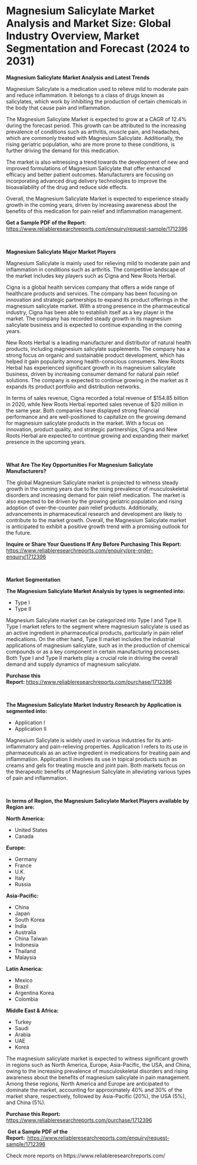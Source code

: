 <p><h1>Magnesium Salicylate Market Analysis and Market Size: Global Industry Overview, Market Segmentation and Forecast (2024 to 2031)</h1></p><p><strong>Magnesium Salicylate Market Analysis and Latest Trends</strong></p>
<p><p>Magnesium Salicylate is a medication used to relieve mild to moderate pain and reduce inflammation. It belongs to a class of drugs known as salicylates, which work by inhibiting the production of certain chemicals in the body that cause pain and inflammation.</p><p>The Magnesium Salicylate Market is expected to grow at a CAGR of 12.4% during the forecast period. This growth can be attributed to the increasing prevalence of conditions such as arthritis, muscle pain, and headaches, which are commonly treated with Magnesium Salicylate. Additionally, the rising geriatric population, who are more prone to these conditions, is further driving the demand for this medication.</p><p>The market is also witnessing a trend towards the development of new and improved formulations of Magnesium Salicylate that offer enhanced efficacy and better patient outcomes. Manufacturers are focusing on incorporating advanced drug delivery technologies to improve the bioavailability of the drug and reduce side effects.</p><p>Overall, the Magnesium Salicylate Market is expected to experience steady growth in the coming years, driven by increasing awareness about the benefits of this medication for pain relief and inflammation management.</p></p>
<p><strong>Get a Sample PDF of the Report:&nbsp;</strong> <a href="https://www.reliableresearchreports.com/enquiry/request-sample/1712396">https://www.reliableresearchreports.com/enquiry/request-sample/1712396</a></p>
<p>&nbsp;</p>
<p><strong>Magnesium Salicylate Major Market Players</strong></p>
<p><p>Magnesium Salicylate is mainly used for relieving mild to moderate pain and inflammation in conditions such as arthritis. The competitive landscape of the market includes key players such as Cigna and New Roots Herbal.</p><p>Cigna is a global health services company that offers a wide range of healthcare products and services. The company has been focusing on innovation and strategic partnerships to expand its product offerings in the magnesium salicylate market. With a strong presence in the pharmaceutical industry, Cigna has been able to establish itself as a key player in the market. The company has recorded steady growth in its magnesium salicylate business and is expected to continue expanding in the coming years.</p><p>New Roots Herbal is a leading manufacturer and distributor of natural health products, including magnesium salicylate supplements. The company has a strong focus on organic and sustainable product development, which has helped it gain popularity among health-conscious consumers. New Roots Herbal has experienced significant growth in its magnesium salicylate business, driven by increasing consumer demand for natural pain relief solutions. The company is expected to continue growing in the market as it expands its product portfolio and distribution networks.</p><p>In terms of sales revenue, Cigna recorded a total revenue of $154.85 billion in 2020, while New Roots Herbal reported sales revenue of $20 million in the same year. Both companies have displayed strong financial performance and are well-positioned to capitalize on the growing demand for magnesium salicylate products in the market. With a focus on innovation, product quality, and strategic partnerships, Cigna and New Roots Herbal are expected to continue growing and expanding their market presence in the upcoming years.</p></p>
<p>&nbsp;</p>
<p><strong>What Are The Key Opportunities For Magnesium Salicylate Manufacturers?</strong></p>
<p><p>The global Magnesium Salicylate market is projected to witness steady growth in the coming years due to the rising prevalence of musculoskeletal disorders and increasing demand for pain relief medication. The market is also expected to be driven by the growing geriatric population and rising adoption of over-the-counter pain relief products. Additionally, advancements in pharmaceutical research and development are likely to contribute to the market growth. Overall, the Magnesium Salicylate market is anticipated to exhibit a positive growth trend with a promising outlook for the future.</p></p>
<p><strong>Inquire or Share Your Questions If Any Before Purchasing This Report:</strong> <a href="https://www.reliableresearchreports.com/enquiry/pre-order-enquiry/1712396">https://www.reliableresearchreports.com/enquiry/pre-order-enquiry/1712396</a></p>
<p>&nbsp;</p>
<p><strong>Market Segmentation</strong></p>
<p><strong>The Magnesium Salicylate Market Analysis by types is segmented into:</strong></p>
<p><ul><li>Type I</li><li>Type II</li></ul></p>
<p><p>Magnesium Salicylate market can be categorized into Type I and Type II. Type I market refers to the segment where magnesium salicylate is used as an active ingredient in pharmaceutical products, particularly in pain relief medications. On the other hand, Type II market includes the industrial applications of magnesium salicylate, such as in the production of chemical compounds or as a key component in certain manufacturing processes. Both Type I and Type II markets play a crucial role in driving the overall demand and supply dynamics of magnesium salicylate.</p></p>
<p><strong>Purchase this Report:&nbsp;</strong><a href="https://www.reliableresearchreports.com/purchase/1712396">https://www.reliableresearchreports.com/purchase/1712396</a></p>
<p>&nbsp;</p>
<p><strong>The Magnesium Salicylate Market Industry Research by Application is segmented into:</strong></p>
<p><ul><li>Application I</li><li>Application II</li></ul></p>
<p><p>Magnesium Salicylate is widely used in various industries for its anti-inflammatory and pain-relieving properties. Application I refers to its use in pharmaceuticals as an active ingredient in medications for treating pain and inflammation. Application II involves its use in topical products such as creams and gels for treating muscle and joint pain. Both markets focus on the therapeutic benefits of Magnesium Salicylate in alleviating various types of pain and inflammation.</p></p>
<p>&nbsp;</p>
<p><strong>In terms of Region, the Magnesium Salicylate Market Players available by Region are:</strong></p>
<p>
    <p> <strong> North America: </strong>
        <ul>
            <li>United States</li>
            <li>Canada</li>
        </ul>
        </p> 
    <p> <strong> Europe: </strong>
        <ul>
            <li>Germany</li>
            <li>France</li>
            <li>U.K.</li>
            <li>Italy</li>
            <li>Russia</li>
        </ul>
        </p> 
    <p> <strong> Asia-Pacific: </strong>
        <ul>
            <li>China</li>
            <li>Japan</li>
            <li>South Korea</li>
            <li>India</li>
            <li>Australia</li>
            <li>China Taiwan</li>
            <li>Indonesia</li>
            <li>Thailand</li>
            <li>Malaysia</li>
        </ul>
        </p> 
    <p> <strong> Latin America: </strong>
        <ul>
            <li>Mexico</li>
            <li>Brazil</li>
            <li>Argentina Korea</li>
            <li>Colombia</li>
        </ul>
        </p> 
    <p> <strong> Middle East & Africa: </strong>
        <ul>
            <li>Turkey</li>
            <li>Saudi</li>
            <li>Arabia</li>
            <li>UAE</li>
            <li>Korea</li>
        </ul>
    </p>
    </p>
<p><p>The magnesium salicylate market is expected to witness significant growth in regions such as North America, Europe, Asia-Pacific, the USA, and China, owing to the increasing prevalence of musculoskeletal disorders and rising awareness about the benefits of magnesium salicylate in pain management. Among these regions, North America and Europe are anticipated to dominate the market, accounting for approximately 40% and 30% of the market share, respectively, followed by Asia-Pacific (20%), the USA (5%), and China (5%).</p></p>
<p><strong>Purchase this Report: </strong><a href="https://www.reliableresearchreports.com/purchase/1712396">https://www.reliableresearchreports.com/purchase/1712396</a></p>
<p>&nbsp;<strong>Get a Sample PDF of the Report:&nbsp;&nbsp;</strong><a href="https://www.reliableresearchreports.com/enquiry/request-sample/1712396">https://www.reliableresearchreports.com/enquiry/request-sample/1712396</a></p>
<p><strong></strong></p>
<p>Check more reports on https://www.reliableresearchreports.com/</p>